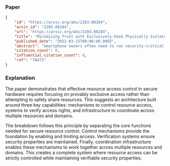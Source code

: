 ### Paper

```json
{
	"id": "https://arxiv.org/abs/2203.08284",
	"arxiv_id": "2203.08284",
	"url": "https://arxiv.org/abs/2203.08284",
	"title": "Minimizing Trust with Exclusively-Used Physically-Isolated Hardware",
	"published_date": "2022-03-15T00:00:00.000Z",
	"abstract": "Smartphone owners often need to run security-critical programs on the same device as other untrusted and potentially malicious programs. This requires users to trust hardware and system software to correctly sandbox malicious programs, trust that is often misplaced. Our goal is to minimize the number and complexity of hardware and software components that a smartphone owner needs to trust to withstand adversarial inputs. We present a multi-domain hardware design composed of statically-partitioned, physically-isolated trust domains. We introduce a few simple, formally-verified hardware components to enable a program to gain provably exclusive and simultaneous access to both computation and I/O on a temporary basis. To manage this hardware, we present OctopOS, an OS composed of mutually distrustful subsystems. We present a prototype of this machine (hardware and OS) on a CPU-FPGA board and show that it incurs a small hardware cost compared to modern SoCs. For security-critical programs, we show that this machine significantly reduces the required trust compared to mainstream TEEs while achieving decent performance. For normal programs, performance is similar to a legacy machine.",
	"citation_count": 0,
	"influential_citation_count": 0,
	"ref": "78473"
}
```

### Explanation

The paper demonstrates that effective resource access control in secure hardware requires focusing on provably exclusive access rather than attempting to safely share resources. This suggests an architecture built around three key capabilities: mechanisms to control resource access, systems to verify access rights, and infrastructure to coordinate across multiple resources and domains.

The breakdown follows this principle by separating the core functions needed for secure resource control. Control mechanisms provide the foundation by enabling and limiting access. Verification systems ensure security properties are maintained. Finally, coordination infrastructure enables these mechanisms to work together across multiple resources and domains. This creates a complete system where resource access can be strictly controlled while maintaining verifiable security properties.
